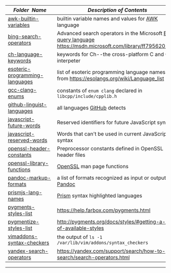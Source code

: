 |&nbsp;&nbsp;&nbsp;&nbsp;_Folder&nbsp;&nbsp;Name_&nbsp;&nbsp;&nbsp;&nbsp;| _Description of Contents_
|:----------------|--------------------------------------------------------------------------------------------------------------------------------------------------------
| [awk-builtin-variables](awk-builtin-variables.txt) |  builtin variable names and values for [AWK](https://wikipedia.org/wiki/AWK) language 
| [bing-search-operators](bing-search-operators.txt) |  Advanced search operators in the Microsoft [Bing query language](https://msdn.microsoft.com/library/ff795667.aspx "Bing Query Language") <https://msdn.microsoft.com/library/ff795620.aspx> 
| [ch-language-keywords](ch-language-keywords.txt) |  keywords for Ch--the cross-platform C and C++ interpeter 
| [esoteric-programming-languages](esoteric-programming-languages.txt) |  list of esoteric programming language names from <https://esolangs.org/wiki/Language_list> 
| [gcc-clang-enums](gcc-clang-enums.txt) |  constants of `enum clang` declared in `libcpp/include/cpplib.h` 
| [github-linguist-languages](github-linguist-languages.yml) |  all languages [GitHub](https://github.com) detects 
| [javascript-future-words](javascript-future-words.txt) |  Reserved identifiers for future JavaScript syntax 
| [javascript-reserved-words](javascript-reserved-words.txt) |  Words that can't be used in current JavaScript syntax 
| [openssl-header-constants](openssl-header-constants.txt) |  Preprocessor constants defined in OpenSSL header files 
| [openssl-library-functions](openssl-library-functions.txt) |  [OpenSSL](https://openssl.org) man page functions 
| [pandoc-markup-formats](pandoc-markup-formats.txt) |  a list of formats recognized as input or output by [Pandoc](https://pandoc.org/MANUAL.html#specifying-formats) 
| [prismjs-lang-names](prismjs-lang-names.txt) |  [Prism](https://prismjs.com) syntax highlighted languages 
| [pygments-styles-list](pygments-styles-list.txt) |  <https://help.farbox.com/pygments.html> 
| [pygmentize-styles-list](pygmentize-styles-list.txt) |  <http://pygments.org/docs/styles/#getting-a-list-of-available-styles> 
| [vimaddons-syntax-checkers](vimaddons-syntax-checkers.txt) |  the output of `ls -1 /var/lib/vim/addons/syntax_checkers` 
| [yandex-search-operators](yandex-search-operators.md) |  <https://yandex.com/support/search/how-to-search/search-operators.html> 

* * *

